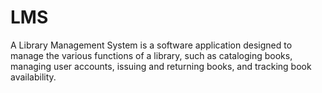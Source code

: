 # LMS
A Library Management System is a software application designed to manage the various functions of a library, such as cataloging books, managing user accounts, issuing and returning books, and tracking book availability.
